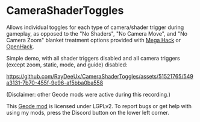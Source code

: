 # CameraShaderToggles

Allows individual toggles for each type of camera/shader trigger during gameplay, as opposed to the "No Shaders", "No Camera Move", and "No Camera Zoom" blanket treatment options provided with [Mega Hack](https://absolllute.com) or [OpenHack](https://geode-sdk.org/mods/prevter.openhack/).

Simple demo, with all shader triggers disabled and all camera triggers (except zoom, static, mode, and guide) disabled:

https://github.com/RayDeeUx/CameraShaderToggles/assets/51521765/549a3131-7b70-455f-9e96-af5bba0ba558

(Disclaimer: other Geode mods were active during this recording.)

This [Geode mod](https://geode-sdk.org) is licensed under LGPLv2. To report bugs or get help with using my mods, press the Discord button on the lower left corner.